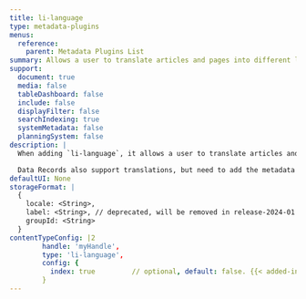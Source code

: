 ```yaml
---
title: li-language
type: metadata-plugins
menus:
  reference:
    parent: Metadata Plugins List
summary: Allows a user to translate articles and pages into different languages.
support:
  document: true
  media: false
  tableDashboard: false
  include: false
  displayFilter: false
  searchIndexing: true
  systemMetadata: false
  planningSystem: false
description: |
  When adding `li-language`, it allows a user to translate articles and pages into different languages. Additionally you need to enable [translationWorkflow and requiredOnCreation]({{< ref "/reference/project-config/settings" >}}).

  Data Records also support translations, but need to add the metadata plugin [li-metadata-translations]({{< ref "/reference/document/metadata/plugins/li-metadata-translations" >}}).
defaultUI: None
storageFormat: |
  {
    locale: <String>,
    label: <String>, // deprecated, will be removed in release-2024-01
    groupId: <String>
  }
contentTypeConfig: |2
        handle: 'myHandle',
        type: 'li-language',
        config: {
          index: true         // optional, default: false. {{< added-in "release-2023-07" >}}
        }
---
```

